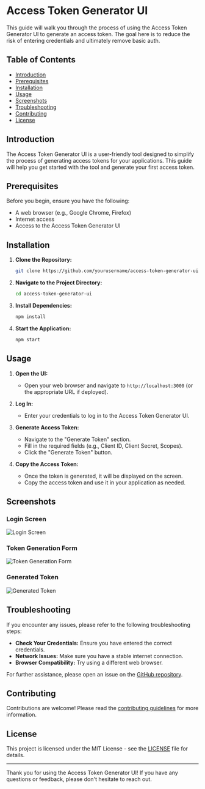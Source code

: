 # Access Token Generator UI

This guide will walk you through the process of using the Access Token Generator UI to generate an access token. The goal here is to reduce the risk of entering credentials and ultimately remove basic auth.

## Table of Contents

- [Introduction](#introduction)
- [Prerequisites](#prerequisites)
- [Installation](#installation)
- [Usage](#usage)
- [Screenshots](#screenshots)
- [Troubleshooting](#troubleshooting)
- [Contributing](#contributing)
- [License](#license)

## Introduction

The Access Token Generator UI is a user-friendly tool designed to simplify the process of generating access tokens for your applications. This guide will help you get started with the tool and generate your first access token.

## Prerequisites

Before you begin, ensure you have the following:

- A web browser (e.g., Google Chrome, Firefox)
- Internet access
- Access to the Access Token Generator UI

## Installation

1. **Clone the Repository:**
   ```bash
   git clone https://github.com/yourusername/access-token-generator-ui.git
   ```

2. **Navigate to the Project Directory:**
   ```bash
   cd access-token-generator-ui
   ```

3. **Install Dependencies:**
   ```bash
   npm install
   ```

4. **Start the Application:**
   ```bash
   npm start
   ```

## Usage

1. **Open the UI:**
   - Open your web browser and navigate to `http://localhost:3000` (or the appropriate URL if deployed).

2. **Log In:**
   - Enter your credentials to log in to the Access Token Generator UI.

3. **Generate Access Token:**
   - Navigate to the "Generate Token" section.
   - Fill in the required fields (e.g., Client ID, Client Secret, Scopes).
   - Click the "Generate Token" button.

4. **Copy the Access Token:**
   - Once the token is generated, it will be displayed on the screen.
   - Copy the access token and use it in your application as needed.

## Screenshots

### Login Screen
![Login Screen](path/to/login-screen.png)

### Token Generation Form
![Token Generation Form](path/to/token-generation-form.png)

### Generated Token
![Generated Token](path/to/generated-token.png)

## Troubleshooting

If you encounter any issues, please refer to the following troubleshooting steps:

- **Check Your Credentials:** Ensure you have entered the correct credentials.
- **Network Issues:** Make sure you have a stable internet connection.
- **Browser Compatibility:** Try using a different web browser.

For further assistance, please open an issue on the [GitHub repository](https://github.com/yourusername/access-token-generator-ui/issues).

## Contributing

Contributions are welcome! Please read the [contributing guidelines](CONTRIBUTING.md) for more information.

## License

This project is licensed under the MIT License - see the [LICENSE](LICENSE) file for details.

---

Thank you for using the Access Token Generator UI! If you have any questions or feedback, please don't hesitate to reach out.

